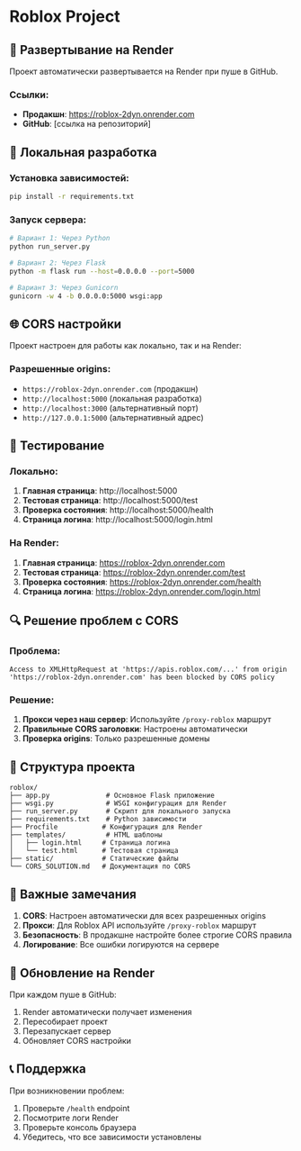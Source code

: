 # Roblox Project

## 🚀 Развертывание на Render

Проект автоматически развертывается на Render при пуше в GitHub.

### Ссылки:
- **Продакшн**: https://roblox-2dyn.onrender.com
- **GitHub**: [ссылка на репозиторий]

## 🔧 Локальная разработка

### Установка зависимостей:
```bash
pip install -r requirements.txt
```

### Запуск сервера:
```bash
# Вариант 1: Через Python
python run_server.py

# Вариант 2: Через Flask
python -m flask run --host=0.0.0.0 --port=5000

# Вариант 3: Через Gunicorn
gunicorn -w 4 -b 0.0.0.0:5000 wsgi:app
```

## 🌐 CORS настройки

Проект настроен для работы как локально, так и на Render:

### Разрешенные origins:
- `https://roblox-2dyn.onrender.com` (продакшн)
- `http://localhost:5000` (локальная разработка)
- `http://localhost:3000` (альтернативный порт)
- `http://127.0.0.1:5000` (альтернативный адрес)

## 🧪 Тестирование

### Локально:
1. **Главная страница**: http://localhost:5000
2. **Тестовая страница**: http://localhost:5000/test
3. **Проверка состояния**: http://localhost:5000/health
4. **Страница логина**: http://localhost:5000/login.html

### На Render:
1. **Главная страница**: https://roblox-2dyn.onrender.com
2. **Тестовая страница**: https://roblox-2dyn.onrender.com/test
3. **Проверка состояния**: https://roblox-2dyn.onrender.com/health
4. **Страница логина**: https://roblox-2dyn.onrender.com/login.html

## 🔍 Решение проблем с CORS

### Проблема:
```
Access to XMLHttpRequest at 'https://apis.roblox.com/...' from origin 'https://roblox-2dyn.onrender.com' has been blocked by CORS policy
```

### Решение:
1. **Прокси через наш сервер**: Используйте `/proxy-roblox` маршрут
2. **Правильные CORS заголовки**: Настроены автоматически
3. **Проверка origins**: Только разрешенные домены

## 📁 Структура проекта

```
roblox/
├── app.py              # Основное Flask приложение
├── wsgi.py             # WSGI конфигурация для Render
├── run_server.py       # Скрипт для локального запуска
├── requirements.txt    # Python зависимости
├── Procfile           # Конфигурация для Render
├── templates/          # HTML шаблоны
│   ├── login.html     # Страница логина
│   └── test.html      # Тестовая страница
├── static/            # Статические файлы
└── CORS_SOLUTION.md   # Документация по CORS
```

## 🚨 Важные замечания

1. **CORS**: Настроен автоматически для всех разрешенных origins
2. **Прокси**: Для Roblox API используйте `/proxy-roblox` маршрут
3. **Безопасность**: В продакшне настройте более строгие CORS правила
4. **Логирование**: Все ошибки логируются на сервере

## 🔄 Обновление на Render

При каждом пуше в GitHub:
1. Render автоматически получает изменения
2. Пересобирает проект
3. Перезапускает сервер
4. Обновляет CORS настройки

## 📞 Поддержка

При возникновении проблем:
1. Проверьте `/health` endpoint
2. Посмотрите логи Render
3. Проверьте консоль браузера
4. Убедитесь, что все зависимости установлены 